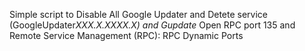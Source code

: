 Simple script to Disable All Google Updater and Detete service (GoogleUpdater*XXX.X.XXXX.X) and Gupdate*
Open RPC port 135
and
Remote Service Management (RPC): RPC Dynamic Ports